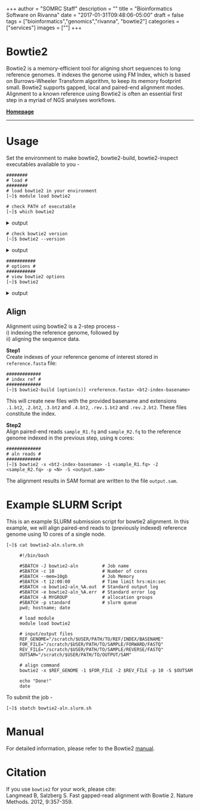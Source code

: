 +++
author = "SOMRC Staff"
description = ""
title = "Bioinformatics Software on Rivanna"
date = "2017-01-31T09:48:06-05:00"
draft = false
tags = ["bioinformatics","genomics","rivanna", "bowtie2"]
categories = ["services"]
images = [""]
+++

# Bowtie2
<p class=lead>
Bowtie2 is a memory-efficient tool for aligning short sequences to long reference genomes. It indexes the genome using FM Index, which is based on Burrows-Wheeler Transform algorithm, to keep its memory footprint small. Bowtie2 supports gapped, local and paired-end alignment modes. Alignment to a known reference using Bowtie2 is often an essential first step in a myriad of NGS analyses workflows.
</p>

**[Homepage](http://bowtie-bio.sourceforge.net/bowtie2/index.shtml)**
<hr size=1 />


# Usage

Set the environment to make bowtie2, bowtie2-build, bowtie2-inspect executables available to you - 

	########
	# load #
	########
	# load bowtie2 in your environment
	[~]$ module load bowtie2

	# check PATH of executable
	[~]$ which bowtie2
<details>
  <summary>output</summary>
  <pre><code>
        /apps/software/standard/compiler/gcc/7.1.0/bowtie2/2.2.9/bin/bowtie2
  </code></pre>
</details>

	# check bowtie2 version
	[~]$ bowtie2 --version
<details>
  <summary>output</summary>
  <pre><code>
        /apps/software/standard/compiler/gcc/7.1.0/bowtie2/2.2.9/bin/bowtie2-align-s version 2.2.9
        64-bit
        Built on udc-ba33-37
        Thu Jul  6 23:37:30 EDT 2017
        Compiler: gcc version 7.1.0 (GCC) 
        Options: -O3 -march=native -fPIC -std=c++11 -DPOPCNT_CAPABILITY
        Sizeof {int, long, long long, void*, size_t, off_t}: {4, 8, 8, 8, 8, 8}
  </code></pre>
</details>

	###########
	# options #
	###########
	# view bowtie2 options
	[~]$ bowtie2 

<details>
  <summary>output</summary>
  <pre><code>
	No index, query, or output file specified!
	Bowtie 2 version 2.2.9 by Ben Langmead (langmea@cs.jhu.edu, www.cs.jhu.edu/~langmea)
	Usage: 
	  bowtie2 [options]* -x \<bt2-idx\> {-1 \<m1\> -2 \<m2\> | -U \<r\>} [-S \<sam\>]
	
	  <bt2-idx>  Index filename prefix (minus trailing .X.bt2).
	             NOTE: Bowtie 1 and Bowtie 2 indexes are not compatible.
	  <m1>       Files with #1 mates, paired with files in <m2>.
	             Could be gzip'ed (extension: .gz) or bzip2'ed (extension: .bz2).
	  <m2>       Files with #2 mates, paired with files in <m1>.
	             Could be gzip'ed (extension: .gz) or bzip2'ed (extension: .bz2).
	  <r>        Files with unpaired reads.
	             Could be gzip'ed (extension: .gz) or bzip2'ed (extension: .bz2).
	  <sam>      File for SAM output (default: stdout)
	
	  <m1>, <m2>, <r> can be comma-separated lists (no whitespace) and can be
	  specified many times.  E.g. '-U file1.fq,file2.fq -U file3.fq'.
	
	Options (defaults in parentheses):
	
	 Input:
	  -q                 query input files are FASTQ .fq/.fastq (default)
	  --qseq             query input files are in Illumina's qseq format
	  -f                 query input files are (multi-)FASTA .fa/.mfa
	  -r                 query input files are raw one-sequence-per-line
	  -c                 <m1>, <m2>, <r> are sequences themselves, not files
	  -s/--skip <int>    skip the first <int> reads/pairs in the input (none)
	  -u/--upto <int>    stop after first <int> reads/pairs (no limit)
	  -5/--trim5 <int>   trim <int> bases from 5'/left end of reads (0)
	  -3/--trim3 <int>   trim <int> bases from 3'/right end of reads (0)
	  --phred33          qualities are Phred+33 (default)
	  --phred64          qualities are Phred+64
	  --int-quals        qualities encoded as space-delimited integers
	
	 Presets:                 Same as:
	  For --end-to-end:
	   --very-fast            -D 5 -R 1 -N 0 -L 22 -i S,0,2.50
	   --fast                 -D 10 -R 2 -N 0 -L 22 -i S,0,2.50
	   --sensitive            -D 15 -R 2 -N 0 -L 22 -i S,1,1.15 (default)
	   --very-sensitive       -D 20 -R 3 -N 0 -L 20 -i S,1,0.50
	
	  For --local:
	   --very-fast-local      -D 5 -R 1 -N 0 -L 25 -i S,1,2.00
	   --fast-local           -D 10 -R 2 -N 0 -L 22 -i S,1,1.75
	   --sensitive-local      -D 15 -R 2 -N 0 -L 20 -i S,1,0.75 (default)
	   --very-sensitive-local -D 20 -R 3 -N 0 -L 20 -i S,1,0.50
	
	 Alignment:
	  -N <int>           max # mismatches in seed alignment; can be 0 or 1 (0)
	  -L <int>           length of seed substrings; must be >3, <32 (22)
	  -i <func>          interval between seed substrings w/r/t read len (S,1,1.15)
	  --n-ceil <func>    func for max # non-A/C/G/Ts permitted in aln (L,0,0.15)
	  --dpad <int>       include <int> extra ref chars on sides of DP table (15)
	  --gbar <int>       disallow gaps within <int> nucs of read extremes (4)
	  --ignore-quals     treat all quality values as 30 on Phred scale (off)
	  --nofw             do not align forward (original) version of read (off)
	  --norc             do not align reverse-complement version of read (off)
	  --no-1mm-upfront   do not allow 1 mismatch alignments before attempting to
	                     scan for the optimal seeded alignments
	  --end-to-end       entire read must align; no clipping (on)
	   OR
	  --local            local alignment; ends might be soft clipped (off)
	
	 Scoring:
	  --ma <int>         match bonus (0 for --end-to-end, 2 for --local) 
	  --mp <int>         max penalty for mismatch; lower qual = lower penalty (6)
	  --np <int>         penalty for non-A/C/G/Ts in read/ref (1)
	  --rdg <int>,<int>  read gap open, extend penalties (5,3)
	  --rfg <int>,<int>  reference gap open, extend penalties (5,3)
	  --score-min <func> min acceptable alignment score w/r/t read length
	                     (G,20,8 for local, L,-0.6,-0.6 for end-to-end)
	
	 Reporting:
	  (default)          look for multiple alignments, report best, with MAPQ
	   OR
	  -k <int>           report up to <int> alns per read; MAPQ not meaningful
	   OR
	  -a/--all           report all alignments; very slow, MAPQ not meaningful
	
	 Effort:
	  -D <int>           give up extending after <int> failed extends in a row (15)
	  -R <int>           for reads w/ repetitive seeds, try <int> sets of seeds (2)
	
	 Paired-end:
	  -I/--minins <int>  minimum fragment length (0)
	  -X/--maxins <int>  maximum fragment length (500)
	  --fr/--rf/--ff     -1, -2 mates align fw/rev, rev/fw, fw/fw (--fr)
	  --no-mixed         suppress unpaired alignments for paired reads
	  --no-discordant    suppress discordant alignments for paired reads
	  --no-dovetail      not concordant when mates extend past each other
	  --no-contain       not concordant when one mate alignment contains other
	  --no-overlap       not concordant when mates overlap at all
	
	 Output:
	  -t/--time          print wall-clock time taken by search phases
	  --un <path>           write unpaired reads that didn't align to <path>
	  --al <path>           write unpaired reads that aligned at least once to <path>
	  --un-conc <path>      write pairs that didn't align concordantly to <path>
	  --al-conc <path>      write pairs that aligned concordantly at least once to <path>
	  (Note: for --un, --al, --un-conc, or --al-conc, add '-gz' to the option name, e.g.
	  --un-gz <path>, to gzip compress output, or add '-bz2' to bzip2 compress output.)
	  --quiet            print nothing to stderr except serious errors
	  --met-file <path>  send metrics to file at <path> (off)
	  --met-stderr       send metrics to stderr (off)
	  --met <int>        report internal counters & metrics every <int> secs (1)
	  --no-unal          suppress SAM records for unaligned reads
	  --no-head          suppress header lines, i.e. lines starting with @
	  --no-sq            suppress @SQ header lines
	  --rg-id <text>     set read group id, reflected in @RG line and RG:Z: opt field
	  --rg <text>        add <text> ("lab:value") to @RG line of SAM header.
	                     Note: @RG line only printed when --rg-id is set.
	  --omit-sec-seq     put '*' in SEQ and QUAL fields for secondary alignments.
	
	 Performance:
	  -p/--threads <int> number of alignment threads to launch (1)
	  --reorder          force SAM output order to match order of input reads
	  --mm               use memory-mapped I/O for index; many 'bowtie's can share
	
	 Other:
	  --qc-filter        filter out reads that are bad according to QSEQ filter
	  --seed <int>       seed for random number generator (0)
	  --non-deterministic seed rand. gen. arbitrarily instead of using read attributes
	  --version          print version information and quit
	  -h/--help          print this usage message
	(ERR): bowtie2-align exited with value 1
  </code></pre>
</details>
	

## Align

Alignment using bowtie2 is a 2-step process -  
i) indexing the reference genome, followed by  
ii) aligning the sequence data.

**Step1**  
Create indexes of your reference genome of interest stored in `reference.fasta` file:  
	
	#############
	# index ref #
	#############
	[~]$ bowtie2-build [option(s)] <reference.fasta> <bt2-index-basename>

This will create new files with the provided basename and extensions `.1.bt2`, `.2.bt2`, `.3.bt2` and `.4.bt2`, `.rev.1.bt2` and `.rev.2.bt2`. These files constitute the index.

**Step2**  
Align paired-end reads `sample_R1.fq` and `sample_R2.fq` to the reference genome indexed in the previous step, using `N` cores:  

	#############
	# aln reads #
	#############
	[~]$ bowtie2 -x <bt2-index-basename> -1 <sample_R1.fq> -2 <sample_R2.fq> -p <N> -S <output.sam>

The alignment results in SAM format are written to the file `output.sam`.

# Example SLURM Script
This is an example SLURM submission script for bowtie2 alignment. In this example, we will align paired-end reads to (previously indexed) reference genome using 10 cores of a single node.

	[~]$ cat bowtie2-aln.slurm.sh

	 	 #!/bin/bash
		
		 #SBATCH -J bowtie2-aln			# Job name
		 #SBATCH -c 10					# Number of cores
		 #SBATCH --mem=10gb				# Job Memory
		 #SBATCH -t 12:00:00			# Time limit hrs:min:sec
		 #SBATCH -o bowtie2-aln_%A.out	# Standard output log
		 #SBATCH -e bowtie2-aln_%A.err	# Standard error log
		 #SBATCH -A MYGROUP				# allocation groups
		 #SBATCH -p standard			# slurm queue
		 pwd; hostname; date
		
		 # load module
		 module load bowtie2
		
		 # input/output files
		 REF_GENOME="/scratch/$USER/PATH/TO/REF/INDEX/BASENAME"
		 FOR_FILE="/scratch/$USER/PATH/TO/SAMPLE/FORWARD/FASTQ"
		 REV_FILE="/scratch/$USER/PATH/TO/SAMPLE/REVERSE/FASTQ"
		 OUTSAM="/scratch/$USER/PATH/TO/OUTPUT/SAM"
		
		 # align command
		 bowtie2 -x $REF_GENOME -1 $FOR_FILE -2 $REV_FILE -p 10 -S $OUTSAM
		
		 echo "Done!"
		 date
		
To submit the job - 

	[~]$ sbatch bowtie2-aln.slurm.sh


# Manual

For detailed information, please refer to the Bowtie2 [manual](http://bowtie-bio.sourceforge.net/bowtie2/manual.shtml).

# Citation  

If you use `bowtie2` for your work, please cite:  
Langmead B, Salzberg S. Fast gapped-read alignment with Bowtie 2. Nature Methods. 2012, 9:357-359.
